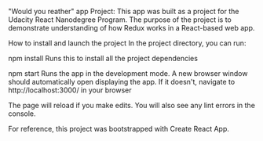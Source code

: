 "Would you reather" app
Project:
This app was built as a project for the Udacity React Nanodegree Program. The purpose of the project is to demonstrate understanding of how Redux works in a React-based web app.

How to install and launch the project
In the project directory, you can run:

npm install
Runs this to install all the project dependencies

npm start
Runs the app in the development mode.
A new browser window should automatically open displaying the app. If it doesn't, navigate to http://localhost:3000/ in your browser

The page will reload if you make edits.
You will also see any lint errors in the console.

For reference, this project was bootstrapped with Create React App.
